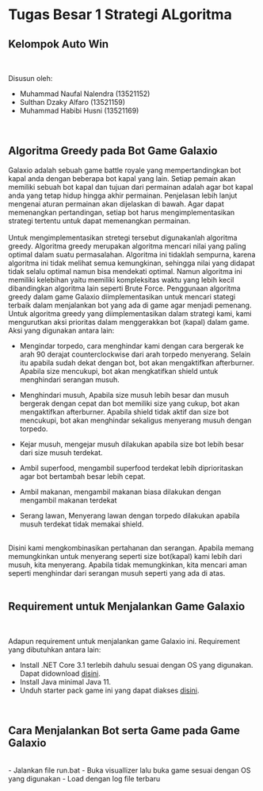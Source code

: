# Tugas Besar 1 Strategi ALgoritma
## Kelompok Auto Win
<br>

 Disusun oleh:
 - Muhammad Naufal Nalendra (13521152)
 - Sulthan Dzaky Alfaro     (13521159)
 - Muhammad Habibi Husni    (13521169)
 
 <br>

## Algoritma Greedy pada Bot Game Galaxio
 Galaxio adalah sebuah game battle royale yang mempertandingkan bot kapal anda dengan beberapa bot kapal yang lain. Setiap pemain akan memiliki sebuah bot kapal dan tujuan dari permainan adalah agar bot kapal anda yang tetap hidup hingga akhir permainan. Penjelasan lebih lanjut mengenai aturan permainan akan dijelaskan di bawah. Agar dapat memenangkan pertandingan, setiap bot harus mengimplementasikan strategi tertentu untuk dapat memenangkan permainan. 
 <br>
 <br>
 Untuk mengimplementasikan stretegi tersebut digunakanlah algoritma greedy. Algoritma greedy merupakan algoritma mencari nilai yang paling optimal dalam suatu permasalahan. Algoritma ini tidaklah sempurna, karena algoritma ini tidak melihat semua kemungkinan, sehingga nilai yang didapat tidak selalu optimal namun bisa mendekati optimal. Namun algoritma ini memiliki kelebihan yaitu memiliki kompleksitas waktu yang lebih kecil dibandingkan algoritma lain seperti Brute Force. Penggunaan algoritma greedy dalam game Galaxio diimplementasikan untuk mencari stategi terbaik dalam menjalankan bot yang ada di game agar menjadi pemenang. Untuk algoritma greedy yang diimplementasikan dalam strategi kami, kami mengurutkan aksi prioritas dalam menggerakkan bot (kapal) dalam game. Aksi yang digunakan antara lain:
 - Mengindar torpedo, cara menghindar kami dengan cara bergerak ke arah 90 derajat counterclockwise dari arah torpedo menyerang. Selain itu apabila sudah dekat dengan bot, bot akan mengaktifkan afterburner. Apabila size mencukupi, bot akan mengkatifkan shield untuk menghindari serangan musuh. 

 - Menghindari musuh, Apabila size musuh lebih besar dan musuh bergerak dengan cepat dan bot memiliki size yang cukup, bot akan mengaktifkan afterburner. Apabila shield tidak aktif dan size bot mencukupi, bot akan menghindar sekaligus menyerang musuh dengan torpedo. 
 - Kejar musuh, mengejar musuh dilakukan apabila size bot lebih besar dari size musuh terdekat. 

 - Ambil superfood, mengambil superfood terdekat lebih diprioritaskan agar bot bertambah besar lebih cepat. 
 - Ambil makanan, mengambil makanan biasa dilakukan dengan mengambil makanan terdekat 

 - Serang lawan, Menyerang lawan dengan torpedo dilakukan apabila musuh terdekat tidak memakai shield. 
 <br>
 Disini kami mengkombinasikan pertahanan dan serangan. Apabila memang memungkinkan untuk menyerang seperti size bot(kapal) kami lebih dari musuh, kita menyerang. Apabila tidak memungkinkan, kita mencari aman seperti menghindar dari serangan musuh seperti yang ada di atas.
 <br>
 <br>
 
## Requirement untuk Menjalankan Game Galaxio

 <br>
 
 Adapun requirement untuk menjalankan game Galaxio ini. Requirement yang dibutuhkan antara lain:
 - Install .NET Core 3.1 terlebih dahulu sesuai dengan OS yang digunakan. Dapat didownload [disini](https://dotnet.microsoft.com/en-us/download/dotnet/3.1).
 - Install Java minimal Java 11.
 - Unduh starter pack game ini yang dapat diakses [disini](https://github.com/EntelectChallenge/2021-Galaxio/releases/tag/2021.3.2).
 
 <br>

## Cara Menjalankan Bot serta Game pada Game Galaxio

<br>
 - Jalankan file run.bat
 - Buka visuallizer lalu buka game sesuai dengan OS yang digunakan
 - Load dengan log file terbaru


 
 
 
